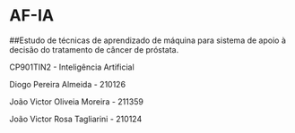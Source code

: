 # AF-IA

##Estudo de técnicas de aprendizado de máquina para sistema de apoio à decisão do tratamento de câncer de próstata.

CP901TIN2 - Inteligência Artificial

Diogo Pereira Almeida - 210126

João Victor Oliveia Moreira - 211359

João Victor Rosa Tagliarini - 210124
